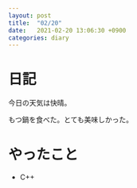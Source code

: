 ```yaml
---
layout: post
title:  "02/20"
date:   2021-02-20 13:06:30 +0900
categories: diary
---
```

# 日記

今日の天気は快晴。

もつ鍋を食べた。とても美味しかった。

# やったこと

- C++